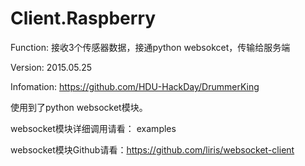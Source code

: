 # Client.Raspberry

Function: 接收3个传感器数据，接通python websokcet，传输给服务端

Version: 2015.05.25

Infomation: https://github.com/HDU-HackDay/DrummerKing

使用到了python websocket模块。

websocket模块详细调用请看： examples

websocket模块Github请看：https://github.com/liris/websocket-client












